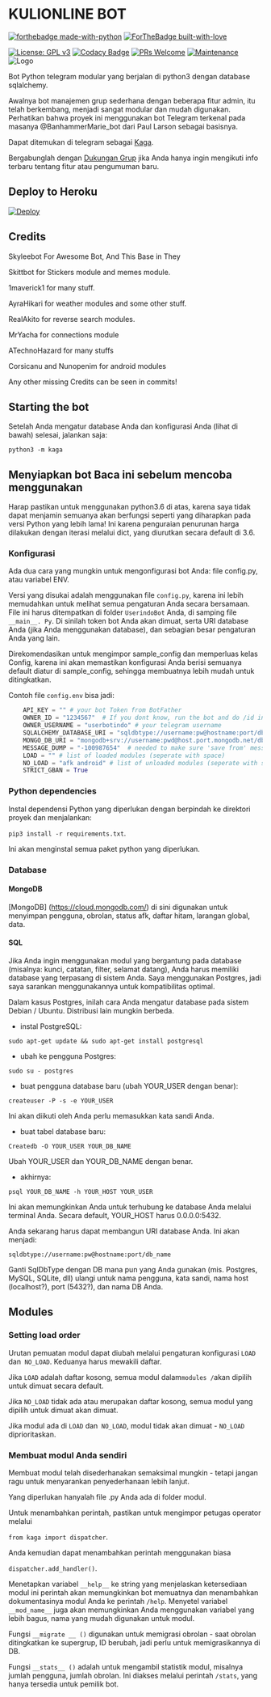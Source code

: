 # KULIONLINE BOT

[![forthebadge made-with-python](http://ForTheBadge.com/images/badges/made-with-python.svg)](https://www.python.org/)
[![ForTheBadge built-with-love](http://ForTheBadge.com/images/badges/built-with-love.svg)](https://github.com/HayakaRyu/)

[![License: GPL v3](https://img.shields.io/badge/License-GPLv3-blue.svg)](https://www.gnu.org/licenses/gpl-3.0)
[![Codacy Badge](https://app.codacy.com/project/badge/Grade/8bfae649db3742a883e0ac1008755db3)](https://www.codacy.com/gh/HayakaRyu/KagaRobot/dashboard?utm_source=github.com&utm_medium=referral&utm_content=HayakaRyu/KagaRobot&utm_campaign=Badge_Grade)
[![PRs Welcome](https://img.shields.io/badge/PRs-welcome-brightgreen.svg?style=flat-square)](https://github.com/HayakaRyu/KagaRobot/pulls)
[![Maintenance](https://img.shields.io/badge/Maintained%3F-yes-green.svg)](https://github.com/HayakaRyu/KagaRobot/graphs/commit-activity)
![Logo](https://telegra.ph/file/6cb06b87a648599b081d3.png)

Bot Python telegram modular yang berjalan di python3 dengan database sqlalchemy.

Awalnya bot manajemen grup sederhana dengan beberapa fitur admin, itu telah berkembang, menjadi sangat modular dan
mudah digunakan. Perhatikan bahwa proyek ini menggunakan bot Telegram terkenal pada masanya @BanhammerMarie_bot dari Paul Larson sebagai basisnya.

Dapat ditemukan di telegram sebagai [Kaga](https://t.me/KagaRobot).

Bergabunglah dengan [Dukungan Grup](https://t.me/ZeroBotSupport) jika Anda hanya ingin mengikuti info terbaru tentang fitur atau pengumuman baru.

## Deploy to Heroku
[![Deploy](https://www.herokucdn.com/deploy/button.svg)](https://heroku.com/deploy)

## Credits

Skyleebot For Awesome Bot, And This Base in They

Skittbot for Stickers module and memes module.

1maverick1 for many stuff.

AyraHikari for weather modules and some other stuff.

RealAkito for reverse search modules.

MrYacha for connections module

ATechnoHazard for many stuffs

Corsicanu and Nunopenim for android modules

Any other missing Credits can be seen in commits!

## Starting the bot

Setelah Anda mengatur database Anda dan konfigurasi Anda (lihat di bawah) selesai, jalankan saja:

`python3 -m kaga`

## Menyiapkan bot Baca ini sebelum mencoba menggunakan

Harap pastikan untuk menggunakan python3.6 di atas, karena saya tidak dapat menjamin semuanya akan berfungsi seperti yang diharapkan pada versi Python yang lebih lama!
Ini karena penguraian penurunan harga dilakukan dengan iterasi melalui dict, yang diurutkan secara default di 3.6.

### Konfigurasi

Ada dua cara yang mungkin untuk mengonfigurasi bot Anda: file config.py, atau variabel ENV.

Versi yang disukai adalah menggunakan file `config.py`, karena ini lebih memudahkan untuk melihat semua pengaturan Anda secara bersamaan.
File ini harus ditempatkan di folder `UserindoBot` Anda, di samping file` __main__. Py`.
Di sinilah token bot Anda akan dimuat, serta URI database Anda (jika Anda menggunakan database), dan sebagian besar
pengaturan Anda yang lain.

Direkomendasikan untuk mengimpor sample_config dan memperluas kelas Config, karena ini akan memastikan konfigurasi Anda berisi semuanya
default diatur di sample_config, sehingga membuatnya lebih mudah untuk ditingkatkan.

Contoh file `config.env` bisa jadi:

```python
    API_KEY = "" # your bot Token from BotFather
    OWNER_ID = "1234567"  # If you dont know, run the bot and do /id in your private chat with it
    OWNER_USERNAME = "userbotindo" # your telegram username
    SQLALCHEMY_DATABASE_URI = "sqldbtype://username:pw@hostname:port/db_name"
    MONGO_DB_URI = "mongodb+srv://username:pwd@host.port.mongodb.net/db_name"
    MESSAGE_DUMP = "-100987654"  # needed to make sure 'save from' messages persist
    LOAD = "" # list of loaded modules (seperate with space)
    NO_LOAD = "afk android" # list of unloaded modules (seperate with space)
    STRICT_GBAN = True
```

### Python dependencies

Instal dependensi Python yang diperlukan dengan berpindah ke direktori proyek dan menjalankan:

`pip3 install -r requirements.txt`.

Ini akan menginstal semua paket python yang diperlukan.

### Database

#### MongoDB

[MongoDB] (https://cloud.mongodb.com/) di sini digunakan untuk menyimpan pengguna, obrolan, status afk, daftar hitam, larangan global, data.

#### SQL

Jika Anda ingin menggunakan modul yang bergantung pada database (misalnya: kunci, catatan, filter, selamat datang),
Anda harus memiliki database yang terpasang di sistem Anda. Saya menggunakan Postgres, jadi saya sarankan menggunakannya untuk kompatibilitas optimal.

Dalam kasus Postgres, inilah cara Anda mengatur database pada sistem Debian / Ubuntu. Distribusi lain mungkin berbeda.

- instal PostgreSQL:

`sudo apt-get update && sudo apt-get install postgresql`

- ubah ke pengguna Postgres:

`sudo su - postgres`

- buat pengguna database baru (ubah YOUR_USER dengan benar):

`createuser -P -s -e YOUR_USER`

Ini akan diikuti oleh Anda perlu memasukkan kata sandi Anda.

- buat tabel database baru:

`Createdb -O YOUR_USER YOUR_DB_NAME`

Ubah YOUR_USER dan YOUR_DB_NAME dengan benar.

- akhirnya:

`psql YOUR_DB_NAME -h YOUR_HOST YOUR_USER`

Ini akan memungkinkan Anda untuk terhubung ke database Anda melalui terminal Anda.
Secara default, YOUR_HOST harus 0.0.0.0:5432.

Anda sekarang harus dapat membangun URI database Anda. Ini akan menjadi:

`sqldbtype://username:pw@hostname:port/db_name`

Ganti SqlDbType dengan DB mana pun yang Anda gunakan (mis. Postgres, MySQL, SQLite, dll)
ulangi untuk nama pengguna, kata sandi, nama host (localhost?), port (5432?), dan nama DB Anda.

## Modules

### Setting load order

Urutan pemuatan modul dapat diubah melalui pengaturan konfigurasi `LOAD` dan` NO_LOAD`.
Keduanya harus mewakili daftar.

Jika `LOAD` adalah daftar kosong, semua modul dalam` modules / `akan dipilih untuk dimuat secara default.

Jika `NO_LOAD` tidak ada atau merupakan daftar kosong, semua modul yang dipilih untuk dimuat akan dimuat.

Jika modul ada di `LOAD` dan` NO_LOAD`, modul tidak akan dimuat - `NO_LOAD` diprioritaskan.

### Membuat modul Anda sendiri

Membuat modul telah disederhanakan semaksimal mungkin - tetapi jangan ragu untuk menyarankan penyederhanaan lebih lanjut.

Yang diperlukan hanyalah file .py Anda ada di folder modul.

Untuk menambahkan perintah, pastikan untuk mengimpor petugas operator melalui

`from kaga import dispatcher`.

Anda kemudian dapat menambahkan perintah menggunakan biasa

`dispatcher.add_handler()`.

Menetapkan variabel `__help__` ke string yang menjelaskan ketersediaan modul ini
perintah akan memungkinkan bot memuatnya dan menambahkan dokumentasinya
modul Anda ke perintah `/help`. Menyetel variabel `__mod_name__` juga akan memungkinkan Anda menggunakan variabel yang lebih bagus,
nama yang mudah digunakan untuk modul.

Fungsi `__migrate __ ()` digunakan untuk memigrasi obrolan - saat obrolan ditingkatkan ke supergrup, ID berubah, jadi
perlu untuk memigrasikannya di DB.

Fungsi `__stats__ ()` adalah untuk mengambil statistik modul, misalnya jumlah pengguna, jumlah obrolan. Ini diakses
melalui perintah `/stats`, yang hanya tersedia untuk pemilik bot.
